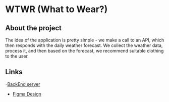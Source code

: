 # WTWR (What to Wear?)

## About the project

The idea of the application is pretty simple - we make a call to an API, which then responds with the daily weather forecast. We collect the weather data, process it, and then based on the forecast, we recommend suitable clothing to the user.

## Links

-[BackEnd server](https://github.com/BrittneyAlfieri/se_project_express)

- [Figma Design](https://www.figma.com/file/DTojSwldenF9UPKQZd6RRb/Sprint-10%3A-WTWR)

